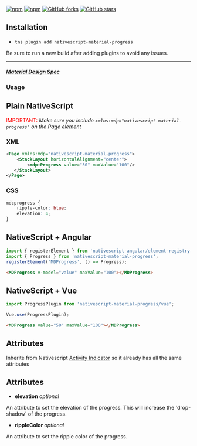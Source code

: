 [![npm](https://img.shields.io/npm/v/nativescript-material-progress.svg)](https://www.npmjs.com/package/nativescript-material-progress)
[![npm](https://img.shields.io/npm/dt/nativescript-material-progress.svg?label=npm%20downloads)](https://www.npmjs.com/package/nativescript-material-progress)
[![GitHub forks](https://img.shields.io/github/forks/Akylas/nativescript-material-components.svg)](https://github.com/Akylas/nativescript-material-components/network)
[![GitHub stars](https://img.shields.io/github/stars/Akylas/nativescript-material-components.svg)](https://github.com/Akylas/nativescript-material-components/stargazers)

## Installation

* `tns plugin add nativescript-material-progress`

Be sure to run a new build after adding plugins to avoid any issues.

---

##### [Material Design Spec](https://material.io/design/components/progresss.html)

### Usage


## Plain NativeScript

<span style="color:red">IMPORTANT: </span>_Make sure you include `xmlns:mdp="nativescript-material-progress"` on the Page element_

### XML

```XML
<Page xmlns:mdp="nativescript-material-progress">
    <StackLayout horizontalAlignment="center">
        <mdp:Progress value="50" maxValue="100"/>
   </StackLayout>
</Page>
```

### CSS

```CSS
mdcprogress {
    ripple-color: blue;
    elevation: 4;
}
```

## NativeScript + Angular

```typescript
import { registerElement } from 'nativescript-angular/element-registry';
import { Progress } from 'nativescript-material-progress';
registerElement('MDProgress', () => Progress);
```

```html
<MDProgress v-model="value" maxValue="100"></MDProgress>
```

## NativeScript + Vue

```typescript
import ProgressPlugin from 'nativescript-material-progress/vue';

Vue.use(ProgressPlugin);
```

```html
<MDProgress value="50" maxValue="100"></MDProgress>
```

## Attributes

Inherite from Nativescript [Activity Indicator](https://docs.nativescript.org/ui/ns-ui-widgets/progress) so it already has all the same attributes

## Attributes

* **elevation** _optional_

An attribute to set the elevation of the progress. This will increase the 'drop-shadow' of the progress.

* **rippleColor** _optional_

An attribute to set the ripple color of the progress.
